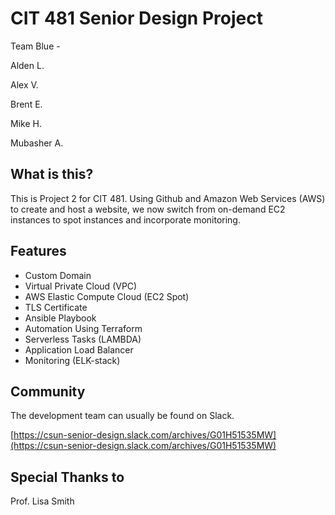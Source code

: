 # CIT 481 Senior Design Project
Team Blue - 

Alden L.

Alex V.

Brent E.

Mike H. 

Mubasher A.

## What is this?

This is Project 2 for CIT 481. Using Github and Amazon Web Services (AWS) to create and host a website, we now switch from on-demand EC2 instances to spot instances and incorporate monitoring.

## Features

 - Custom Domain
 - Virtual Private Cloud (VPC)
 - AWS Elastic Compute Cloud (EC2 Spot)
 - TLS Certificate
 - Ansible Playbook
 - Automation Using Terraform
 - Serverless Tasks (LAMBDA)
 - Application Load Balancer
 - Monitoring (ELK-stack)

## Community

The development team can usually be found on Slack.

[https://csun-senior-design.slack.com/archives/G01H51535MW](https://csun-senior-design.slack.com/archives/G01H51535MW)

## Special Thanks to

Prof. Lisa Smith
